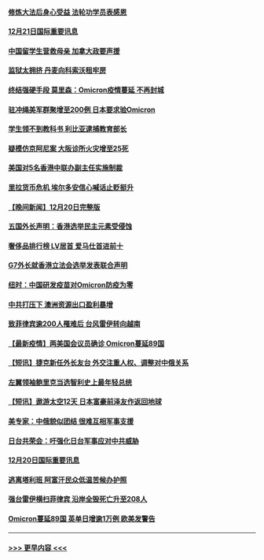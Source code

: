 #### [修炼大法后身心受益 法轮功学员表感恩](../pages/prog202/a103299627.md?t=12212000) 
#### [12月21日国际重要讯息](../pages/prog202/a103299615.md?t=12212000) 
#### [中国留学生营救母亲 加拿大政要声援](../pages/prog202/a103299586.md?t=12212000) 
#### [监狱太拥挤 丹麦向科索沃租牢房](../pages/prog202/a103299559.md?t=12212000) 
#### [终结强硬手段 莫里森：Omicron疫情蔓延 不再封城](../pages/prog202/a103299544.md?t=12212000) 
#### [驻冲绳美军群聚增至200例 日本要求验Omicron](../pages/prog202/a103299491.md?t=12212000) 
#### [学生领不到教科书 利比亚逮捕教育部长](../pages/prog202/a103299470.md?t=12212000) 
#### [疑模仿京阿尼案 大阪诊所火灾增至25死](../pages/prog202/a103299468.md?t=12212000) 
#### [美国对5名香港中联办副主任实施制裁](../pages/prog202/a103299454.md?t=12212000) 
#### [里拉货币危机 埃尔多安信心喊话止贬挺升](../pages/prog202/a103299370.md?t=12212000) 
#### [【晚间新闻】12月20日完整版](../pages/prog202/a103299321.md?t=12212000) 
#### [五国外长声明：香港选举民主元素受侵蚀](../pages/prog202/a103299276.md?t=12212000) 
#### [奢侈品排行榜 LV居首 爱马仕首进前十](../pages/prog202/a103299082.md?t=12212000) 
#### [G7外长就香港立法会选举发表联合声明](../pages/prog202/a103298942.md?t=12212000) 
#### [纽时：中国研发疫苗对Omicron防疫为零](../pages/prog202/a103298932.md?t=12212000) 
#### [中共打压下 澳洲资源出口盈利暴增](../pages/prog202/a103298828.md?t=12212000) 
#### [致菲律宾逾200人罹难后 台风雷伊转向越南](../pages/prog202/a103298752.md?t=12212000) 
#### [【最新疫情】两美国会议员确诊 Omicron蔓延89国](../pages/prog202/a103298743.md?t=12212000) 
#### [【短讯】捷克新任外长友台 外交注重人权、调整对中俄关系](../pages/prog202/a103298725.md?t=12212000) 
#### [左翼领袖鲍里克当选智利史上最年轻总统](../pages/prog202/a103298712.md?t=12212000) 
#### [【短讯】遨游太空12天 日本富豪前泽友作返回地球](../pages/prog202/a103298699.md?t=12212000) 
#### [美专家：中俄貌似团结 很难互相军事支援](../pages/prog202/a103298607.md?t=12212000) 
#### [日台共荣会：吁强化日台军事应对中共威胁](../pages/prog202/a103298656.md?t=12212000) 
#### [12月20日国际重要讯息](../pages/prog202/a103298506.md?t=12212000) 
#### [逃离塔利班 阿富汗民众低温苦候办护照](../pages/prog202/a103298370.md?t=12212000) 
#### [强台雷伊横扫菲律宾 沿岸全毁死亡升至208人](../pages/prog202/a103298354.md?t=12212000) 
#### [Omicron蔓延89国 英单日增逾1万例 欧美发警告](../pages/prog202/a103298315.md?t=12212000) 

----
#### [ >>> 更早内容 <<< ](../indexes/prog202-earlier.md)
